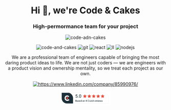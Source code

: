 <h1 align="center">
  Hi 👋, we're Code & Cakes
</h1>
<h3 align="center">
  High-permormance team for your project
</h3>

<p align="center">
  <img src="https://media.giphy.com/media/RbDKaczqWovIugyJmW/giphy.gif" alt="code-adn-cakes"/>
</p>

<p align="center">
  <img src="https://komarev.com/ghpvc/?username=code-and-cakes" alt="code-and-cakes" />
  <img src="https://img.icons8.com/color/48/000000/git.png" alt="git" width="20" height="20"/> 
  <img src="https://img.icons8.com/color/48/000000/react-native.png" alt="react" width="20" height="20"/> 
  <img src="https://img.icons8.com/color/48/000000/intellij-idea.png" alt="II" width="20" height="20"/> 
  <img src="https://img.icons8.com/color/48/000000/nodejs.png" alt="nodejs" width="20" height="20"/> 
</p>


<p align="center">
We are a professional team of engineers capable of bringing the most daring product ideas to life. We are not just coders — we are engineers with a product vision and ownership mentality, so we treat each project as our own.
</p>



<p align="center">
  <a href="https://www.linkedin.com/company/85990976/" target="blank">
    <img align="center" 
         src="https://cdn.jsdelivr.net/npm/simple-icons@3.0.1/icons/linkedin.svg" 
         alt="https://www.linkedin.com/company/85990976/" 
         height="20" 
         width="20"/>
  </a>
</p>

<p align="center">
  <a href="https://clutch.co/profile/code-cakes" target="blank">
    <img align="center" 
    src="./images/clutch.webp" 
    alt="https://www.linkedin.com/company/85990976/" 
    height="45"
    />
  </a>
</p>
  
